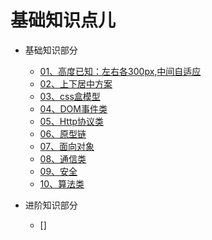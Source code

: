 # 基础知识点儿




- 基础知识部分
    - [01、高度已知：左右各300px,中间自适应](./01、基础知识部分1-10.md#class01-01)
    - [02、上下居中方案](./01、基础知识部分1-10.md#class01-02)
    - [03、css盒模型](./01、基础知识部分1-10.md#class01-03)
    - [04、DOM事件类](./01、基础知识部分1-10.md#class01-04)
    - [05、Http协议类](./01、基础知识部分1-10.md#class01-05)
    - [06、原型链](./01、基础知识部分1-10.md#class01-06)
    - [07、面向对象](./01、基础知识部分1-10.md#class01-07)
    - [08、通信类](./01、基础知识部分1-10.md#class01-08)
    - [09、安全](./01、基础知识部分1-10.md#class01-09)
    - [10、算法类](./01、基础知识部分1-10.md#class01-10)
    
- 进阶知识部分
    - []